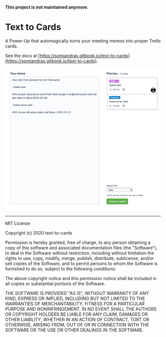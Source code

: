 __This project is not maintained anymore.__

# Text to Cards

A Power-Up that automagically turns your meeting memos into proper Trello cards.

See the docs at [https://somiandras.gitbook.io/text-to-cards](https://somiandras.gitbook.io/text-to-cards).

![screenshot](docs/screenshot2.png)

---

MIT License

Copyright (c) 2020 text-to-cards

Permission is hereby granted, free of charge, to any person obtaining a copy
of this software and associated documentation files (the "Software"), to deal
in the Software without restriction, including without limitation the rights
to use, copy, modify, merge, publish, distribute, sublicense, and/or sell
copies of the Software, and to permit persons to whom the Software is
furnished to do so, subject to the following conditions:

The above copyright notice and this permission notice shall be included in all
copies or substantial portions of the Software.

THE SOFTWARE IS PROVIDED "AS IS", WITHOUT WARRANTY OF ANY KIND, EXPRESS OR
IMPLIED, INCLUDING BUT NOT LIMITED TO THE WARRANTIES OF MERCHANTABILITY,
FITNESS FOR A PARTICULAR PURPOSE AND NONINFRINGEMENT. IN NO EVENT SHALL THE
AUTHORS OR COPYRIGHT HOLDERS BE LIABLE FOR ANY CLAIM, DAMAGES OR OTHER
LIABILITY, WHETHER IN AN ACTION OF CONTRACT, TORT OR OTHERWISE, ARISING FROM,
OUT OF OR IN CONNECTION WITH THE SOFTWARE OR THE USE OR OTHER DEALINGS IN THE
SOFTWARE.
